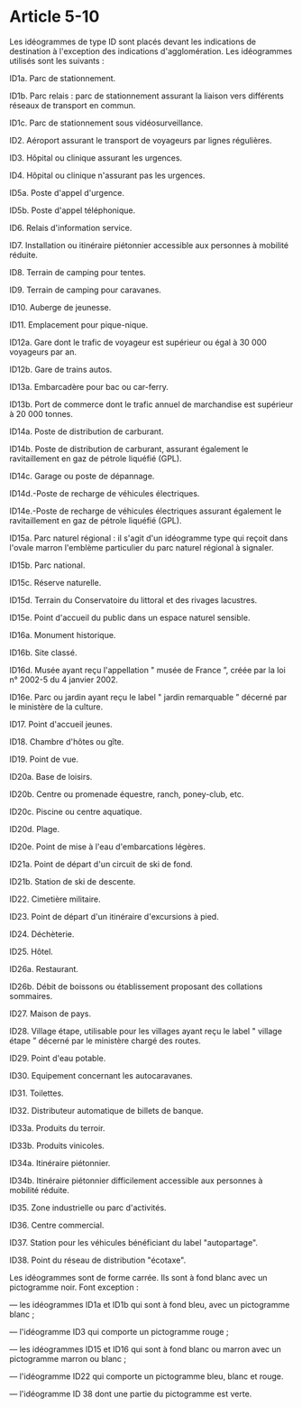 # Article 5-10

Les idéogrammes de type ID sont placés devant les indications de destination à l'exception des indications d'agglomération. Les idéogrammes utilisés sont les suivants :

ID1a. Parc de stationnement.

ID1b. Parc relais : parc de stationnement assurant la liaison vers différents réseaux de transport en commun.

ID1c. Parc de stationnement sous vidéosurveillance.

ID2. Aéroport assurant le transport de voyageurs par lignes régulières.

ID3. Hôpital ou clinique assurant les urgences.

ID4. Hôpital ou clinique n'assurant pas les urgences.

ID5a. Poste d'appel d'urgence.

ID5b. Poste d'appel téléphonique.

ID6. Relais d'information service.

ID7. Installation ou itinéraire piétonnier accessible aux personnes à mobilité réduite.

ID8. Terrain de camping pour tentes.

ID9. Terrain de camping pour caravanes.

ID10. Auberge de jeunesse.

ID11. Emplacement pour pique-nique.

ID12a. Gare dont le trafic de voyageur est supérieur ou égal à 30 000 voyageurs par an.

ID12b. Gare de trains autos.

ID13a. Embarcadère pour bac ou car-ferry.

ID13b. Port de commerce dont le trafic annuel de marchandise est supérieur à 20 000 tonnes.

ID14a. Poste de distribution de carburant.

ID14b. Poste de distribution de carburant, assurant également le ravitaillement en gaz de pétrole liquéfié (GPL).

ID14c. Garage ou poste de dépannage.

ID14d.-Poste de recharge de véhicules électriques.

ID14e.-Poste de recharge de véhicules électriques assurant également le ravitaillement en gaz de pétrole liquéfié (GPL).

ID15a. Parc naturel régional : il s'agit d'un idéogramme type qui reçoit dans l'ovale marron l'emblème particulier du parc naturel régional à signaler.

ID15b. Parc national.

ID15c. Réserve naturelle.

ID15d. Terrain du Conservatoire du littoral et des rivages lacustres.

ID15e. Point d'accueil du public dans un espace naturel sensible.

ID16a. Monument historique.

ID16b. Site classé.

ID16d. Musée ayant reçu l'appellation " musée de France ”, créée par la loi n° 2002-5 du 4 janvier 2002.

ID16e. Parc ou jardin ayant reçu le label " jardin remarquable ” décerné par le ministère de la culture.

ID17. Point d'accueil jeunes.

ID18. Chambre d'hôtes ou gîte.

ID19. Point de vue.

ID20a. Base de loisirs.

ID20b. Centre ou promenade équestre, ranch, poney-club, etc.

ID20c. Piscine ou centre aquatique.

ID20d. Plage.

ID20e. Point de mise à l'eau d'embarcations légères.

ID21a. Point de départ d'un circuit de ski de fond.

ID21b. Station de ski de descente.

ID22. Cimetière militaire.

ID23. Point de départ d'un itinéraire d'excursions à pied.

ID24. Déchèterie.

ID25. Hôtel.

ID26a. Restaurant.

ID26b. Débit de boissons ou établissement proposant des collations sommaires.

ID27. Maison de pays.

ID28. Village étape, utilisable pour les villages ayant reçu le label " village étape ” décerné par le ministère chargé des routes.

ID29. Point d'eau potable.

ID30. Equipement concernant les autocaravanes.

ID31. Toilettes.

ID32. Distributeur automatique de billets de banque.

ID33a. Produits du terroir.

ID33b. Produits vinicoles.

ID34a. Itinéraire piétonnier.

ID34b. Itinéraire piétonnier difficilement accessible aux personnes à mobilité réduite.

ID35. Zone industrielle ou parc d'activités.

ID36. Centre commercial.

ID37. Station pour les véhicules bénéficiant du label "autopartage".

ID38. Point du réseau de distribution "écotaxe".

Les idéogrammes sont de forme carrée. Ils sont à fond blanc avec un pictogramme noir. Font exception :

― les idéogrammes ID1a et ID1b qui sont à fond bleu, avec un pictogramme blanc ;

― l'idéogramme ID3 qui comporte un pictogramme rouge ;

― les idéogrammes ID15 et ID16 qui sont à fond blanc ou marron avec un pictogramme marron ou blanc ;

― l'idéogramme ID22 qui comporte un pictogramme bleu, blanc et rouge.

― l'idéogramme ID 38 dont une partie du pictogramme est verte.
